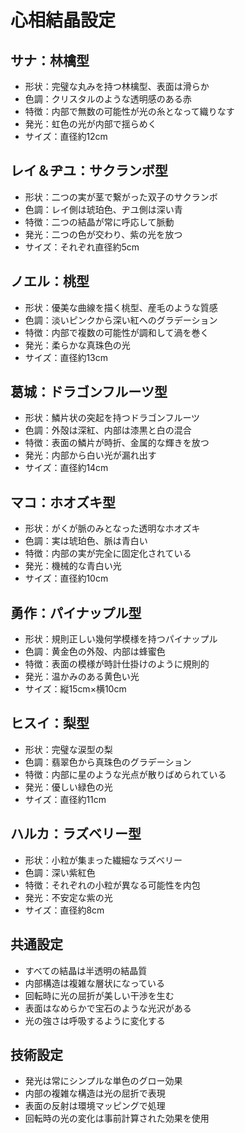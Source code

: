 # 心相結晶設定

## サナ：林檎型
- 形状：完璧な丸みを持つ林檎型、表面は滑らか
- 色調：クリスタルのような透明感のある赤
- 特徴：内部で無数の可能性が光の糸となって織りなす
- 発光：虹色の光が内部で揺らめく
- サイズ：直径約12cm

## レイ＆ヂユ：サクランボ型
- 形状：二つの実が茎で繋がった双子のサクランボ
- 色調：レイ側は琥珀色、ヂユ側は深い青
- 特徴：二つの結晶が常に呼応して脈動
- 発光：二つの色が交わり、紫の光を放つ
- サイズ：それぞれ直径約5cm

## ノエル：桃型
- 形状：優美な曲線を描く桃型、産毛のような質感
- 色調：淡いピンクから深い紅へのグラデーション
- 特徴：内部で複数の可能性が調和して渦を巻く
- 発光：柔らかな真珠色の光
- サイズ：直径約13cm

## 葛城：ドラゴンフルーツ型
- 形状：鱗片状の突起を持つドラゴンフルーツ
- 色調：外殻は深紅、内部は漆黒と白の混合
- 特徴：表面の鱗片が時折、金属的な輝きを放つ
- 発光：内部から白い光が漏れ出す
- サイズ：直径約14cm

## マコ：ホオズキ型
- 形状：がくが脈のみとなった透明なホオズキ
- 色調：実は琥珀色、脈は青白い
- 特徴：内部の実が完全に固定化されている
- 発光：機械的な青白い光
- サイズ：直径約10cm

## 勇作：パイナップル型
- 形状：規則正しい幾何学模様を持つパイナップル
- 色調：黄金色の外殻、内部は蜂蜜色
- 特徴：表面の模様が時計仕掛けのように規則的
- 発光：温かみのある黄色い光
- サイズ：縦15cm×横10cm

## ヒスイ：梨型
- 形状：完璧な涙型の梨
- 色調：翡翠色から真珠色のグラデーション
- 特徴：内部に星のような光点が散りばめられている
- 発光：優しい緑色の光
- サイズ：直径約11cm

## ハルカ：ラズベリー型
- 形状：小粒が集まった繊細なラズベリー
- 色調：深い紫紅色
- 特徴：それぞれの小粒が異なる可能性を内包
- 発光：不安定な紫の光
- サイズ：直径約8cm

## 共通設定
- すべての結晶は半透明の結晶質
- 内部構造は複雑な層状になっている
- 回転時に光の屈折が美しい干渉を生む
- 表面はなめらかで宝石のような光沢がある
- 光の強さは呼吸するように変化する

## 技術設定
- 発光は常にシンプルな単色のグロー効果
- 内部の複雑な構造は光の屈折で表現
- 表面の反射は環境マッピングで処理
- 回転時の光の変化は事前計算された効果を使用